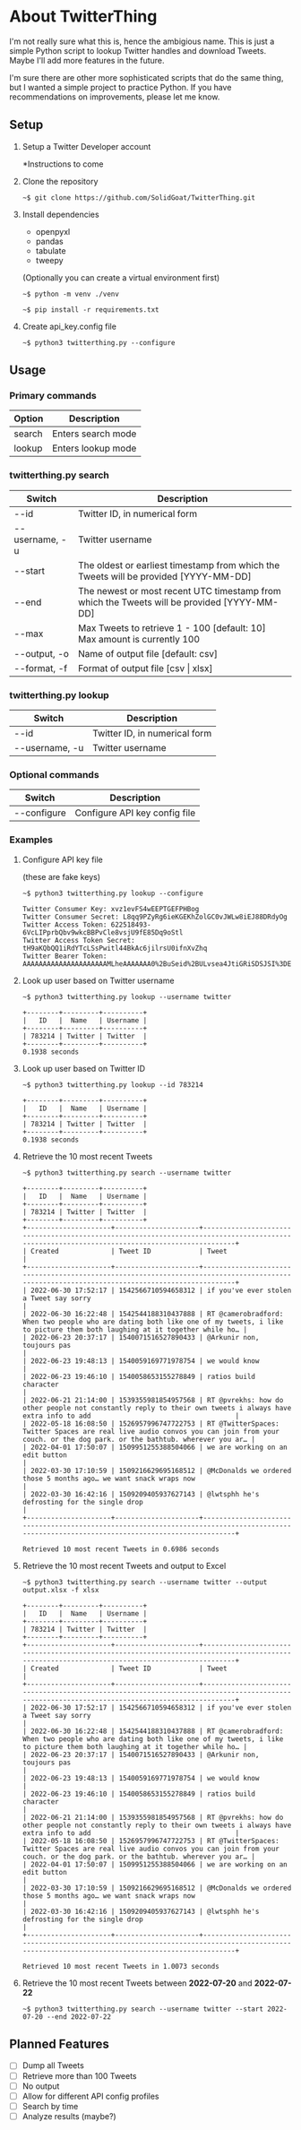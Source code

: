 # About TwitterThing
I'm not really sure what this is, hence the ambigious name. This is just a simple Python script to lookup Twitter handles and download Tweets. Maybe I'll add more features in the future.

I'm sure there are other more sophisticated scripts that do the same thing, but I wanted a simple project to practice Python. If you have recommendations on improvements, please let me know.

## Setup
1. Setup a Twitter Developer account

    *Instructions to come

2. Clone the repository
    ```console
    ~$ git clone https://github.com/SolidGoat/TwitterThing.git
    ```

3. Install dependencies
    * openpyxl
    * pandas
    * tabulate
    * tweepy

    (Optionally you can create a virtual environment first)
    ```console
    ~$ python -m venv ./venv
    ```
    ```console
    ~$ pip install -r requirements.txt
    ```

4. Create api_key.config file
    ```console
    ~$ python3 twitterthing.py --configure
    ```

## Usage
### Primary commands
Option | Description
-------|------------
search | Enters search mode
lookup | Enters lookup mode

### twitterthing.py search

Switch              | Description
--------------------|------------
--id                | Twitter ID, in numerical form
--username, -u      | Twitter username
--start             | The oldest or earliest timestamp from which the Tweets will be provided [YYYY-MM-DD]
--end               | The newest or most recent UTC timestamp from which the Tweets will be provided [YYYY-MM-DD]
--max               | Max Tweets to retrieve 1 - 100 [default: 10]<br>Max amount is currently 100 
--output, -o        | Name of output file [default: csv]
--format, -f        | Format of output file [csv \| xlsx]

### twitterthing.py lookup

Switch              | Description
--------------------|------------
--id                | Twitter ID, in numerical form
--username, -u      | Twitter username

### Optional commands
Switch              | Description
--------------------|------------
--configure         | Configure API key config file

### Examples
1. Configure API key file
    
    (these are fake keys)

    ```console
    ~$ python3 twitterthing.py lookup --configure

    Twitter Consumer Key: xvz1evFS4wEEPTGEFPHBog
    Twitter Consumer Secret: L8qq9PZyRg6ieKGEKhZolGC0vJWLw8iEJ88DRdyOg
    Twitter Access Token: 622518493-6VcLIPprbQbv9wkcBBPvCle8vsjU9fE85Dq9oStl
    Twitter Access Token Secret: tH9aKQbQQ1iRdYTcLSsPwitl44BkAc6jilrsU0ifnXvZhq
    Twitter Bearer Token: AAAAAAAAAAAAAAAAAAAAAMLheAAAAAAA0%2BuSeid%2BULvsea4JtiGRiSDSJSI%3DEUifiRBkKG5E2XzMDjRfl76ZC9Ub0wnz4XsNiRVBChTYbJcE3F
    ```

1. Look up user based on Twitter username
    ```console
    ~$ python3 twitterthing.py lookup --username twitter

    +--------+---------+----------+
    |   ID   |  Name   | Username |
    +--------+---------+----------+
    | 783214 | Twitter | Twitter  |
    +--------+---------+----------+
    0.1938 seconds
    ```

2. Look up user based on Twitter ID
    ```console
    ~$ python3 twitterthing.py lookup --id 783214

    +--------+---------+----------+
    |   ID   |  Name   | Username |
    +--------+---------+----------+
    | 783214 | Twitter | Twitter  |
    +--------+---------+----------+
    0.1938 seconds
    ```

3. Retrieve the 10 most recent Tweets
    ```console
    ~$ python3 twitterthing.py search --username twitter

    +--------+---------+----------+
    |   ID   |  Name   | Username |
    +--------+---------+----------+
    | 783214 | Twitter | Twitter  |
    +--------+---------+----------+
    +---------------------+---------------------+----------------------------------------------------------------------------------------------------------------------------------------------+
    | Created             | Tweet ID            | Tweet                                                                                                                                        |
    +---------------------+---------------------+----------------------------------------------------------------------------------------------------------------------------------------------+
    | 2022-06-30 17:52:17 | 1542566710594658312 | if you've ever stolen a Tweet say sorry                                                                                                      |
    | 2022-06-30 16:22:48 | 1542544188310437888 | RT @camerobradford: When two people who are dating both like one of my tweets, i like to picture them both laughing at it together while ho… |
    | 2022-06-23 20:37:17 | 1540071516527890433 | @Arkunir non, toujours pas                                                                                                                   |
    | 2022-06-23 19:48:13 | 1540059169771978754 | we would know                                                                                                                                |
    | 2022-06-23 19:46:10 | 1540058653155278849 | ratios build character                                                                                                                       |
    | 2022-06-21 21:14:00 | 1539355981854957568 | RT @pvrekhs: how do other people not constantly reply to their own tweets i always have extra info to add                                    |
    | 2022-05-18 16:08:50 | 1526957996747722753 | RT @TwitterSpaces: Twitter Spaces are real live audio convos you can join from your couch. or the dog park. or the bathtub. wherever you ar… |
    | 2022-04-01 17:50:07 | 1509951255388504066 | we are working on an edit button                                                                                                             |
    | 2022-03-30 17:10:59 | 1509216629695168512 | @McDonalds we ordered those 5 months ago… we want snack wraps now                                                                            |
    | 2022-03-30 16:42:16 | 1509209405937627143 | @lwtsphh he's defrosting for the single drop                                                                                                 |
    +---------------------+---------------------+----------------------------------------------------------------------------------------------------------------------------------------------+

    Retrieved 10 most recent Tweets in 0.6986 seconds
    ```

4. Retrieve the 10 most recent Tweets and output to Excel
    ```console
    ~$ python3 twitterthing.py search --username twitter --output output.xlsx -f xlsx

    +--------+---------+----------+
    |   ID   |  Name   | Username |
    +--------+---------+----------+
    | 783214 | Twitter | Twitter  |
    +--------+---------+----------+
    +---------------------+---------------------+----------------------------------------------------------------------------------------------------------------------------------------------+
    | Created             | Tweet ID            | Tweet                                                                                                                                        |
    +---------------------+---------------------+----------------------------------------------------------------------------------------------------------------------------------------------+
    | 2022-06-30 17:52:17 | 1542566710594658312 | if you've ever stolen a Tweet say sorry                                                                                                      |
    | 2022-06-30 16:22:48 | 1542544188310437888 | RT @camerobradford: When two people who are dating both like one of my tweets, i like to picture them both laughing at it together while ho… |
    | 2022-06-23 20:37:17 | 1540071516527890433 | @Arkunir non, toujours pas                                                                                                                   |
    | 2022-06-23 19:48:13 | 1540059169771978754 | we would know                                                                                                                                |
    | 2022-06-23 19:46:10 | 1540058653155278849 | ratios build character                                                                                                                       |
    | 2022-06-21 21:14:00 | 1539355981854957568 | RT @pvrekhs: how do other people not constantly reply to their own tweets i always have extra info to add                                    |
    | 2022-05-18 16:08:50 | 1526957996747722753 | RT @TwitterSpaces: Twitter Spaces are real live audio convos you can join from your couch. or the dog park. or the bathtub. wherever you ar… |
    | 2022-04-01 17:50:07 | 1509951255388504066 | we are working on an edit button                                                                                                             |
    | 2022-03-30 17:10:59 | 1509216629695168512 | @McDonalds we ordered those 5 months ago… we want snack wraps now                                                                            |
    | 2022-03-30 16:42:16 | 1509209405937627143 | @lwtsphh he's defrosting for the single drop                                                                                                 |
    +---------------------+---------------------+----------------------------------------------------------------------------------------------------------------------------------------------+

    Retrieved 10 most recent Tweets in 1.0073 seconds
    ```
5. Retrieve the 10 most recent Tweets between **2022-07-20** and **2022-07-22**
    ```console
    ~$ python3 twitterthing.py search --username twitter --start 2022-07-20 --end 2022-07-22
    ```
## Planned Features
* [ ] Dump all Tweets
* [ ] Retrieve more than 100 Tweets
* [ ] No output
* [ ] Allow for different API config profiles
* [ ] Search by time
* [ ] Analyze results (maybe?)
